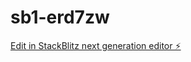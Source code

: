 # sb1-erd7zw

[Edit in StackBlitz next generation editor ⚡️](https://stackblitz.com/~/github.com/joshensongric/sb1-erd7zw)